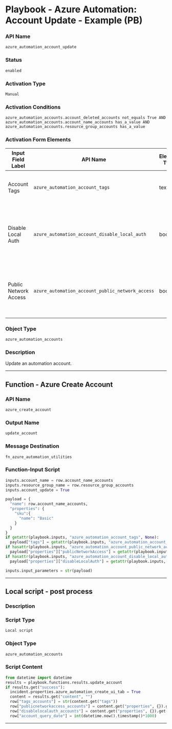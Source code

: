 <!--
    DO NOT MANUALLY EDIT THIS FILE
    THIS FILE IS AUTOMATICALLY GENERATED WITH resilient-sdk codegen
    Generated with resilient-sdk v51.0.0.1.486
-->

# Playbook - Azure Automation: Account Update - Example (PB)

### API Name
`azure_automation_account_update`

### Status
`enabled`

### Activation Type
`Manual`

### Activation Conditions
`azure_automation_accounts.account_deleted_accounts not_equals True AND azure_automation_accounts.account_name_accounts has_a_value AND azure_automation_accounts.resource_group_accounts has_a_value`

### Activation Form Elements
| Input Field Label | API Name | Element Type | Tooltip | Requirement |
| ----------------- | -------- | ------------ | ------- | ----------- |
| Account Tags | `azure_automation_account_tags` | text | dictionary of Azure automation account tags | Optional |
| Disable Local Auth | `azure_automation_account_disable_local_auth` | boolean | Either disable or enable local Auth. A value of True would mean local auth is disabled. | Optional |
| Public Network Access | `azure_automation_account_public_network_access` | boolean | Either allow or deny access to public network from account | Optional |

### Object Type
`azure_automation_accounts`

### Description
Update an automation account.


---
## Function - Azure Create Account

### API Name
`azure_create_account`

### Output Name
`update_account`

### Message Destination
`fn_azure_automation_utilities`

### Function-Input Script
```python
inputs.account_name = row.account_name_accounts
inputs.resource_group_name = row.resource_group_accounts
inputs.account_update = True

payload = {
  "name": row.account_name_accounts,
  "properties": {
    "sku":{
      "name": "Basic"
    }
  }
}
if getattr(playbook.inputs, "azure_automation_account_tags", None):
  payload["tags"] = getattr(playbook.inputs, "azure_automation_account_tags", {})
if hasattr(playbook.inputs, "azure_automation_account_public_network_access"):
  payload["properties"]["publicNetworkAccess"] = getattr(playbook.inputs, "azure_automation_account_public_network_access", None)
if hasattr(playbook.inputs, "azure_automation_account_disable_local_auth"):
  payload["properties"]["disableLocalAuth"] = getattr(playbook.inputs, "azure_automation_account_disable_local_auth", None)

inputs.input_parameters = str(payload)
```

---

## Local script - post process

### Description


### Script Type
`Local script`

### Object Type
`azure_automation_accounts`

### Script Content
```python
from datetime import datetime
results = playbook.functions.results.update_account
if results.get("success"):
  incident.properties.azure_automation_create_ui_tab = True
  content = results.get("content", "")
  row["tags_accounts"] = str(content.get("tags"))
  row["publicnetworkaccess_accounts"] = content.get("properties", {}).get("publicNetworkAccess", None)
  row["disablelocalauth_accounts"] = content.get("properties", {}).get("disableLocalAuth", None)
  row["account_query_date"] = int(datetime.now().timestamp()*1000)
```

---

